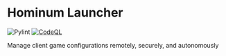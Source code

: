# Hominum Launcher

![Pylint](https://github.com/Trogiken/Hominum-Updater/actions/workflows/pylint.yml/badge.svg)
[![CodeQL](https://github.com/Trogiken/Hominum-Updater/actions/workflows/github-code-scanning/codeql/badge.svg)](https://github.com/Trogiken/Hominum-Updater/actions/workflows/github-code-scanning/codeql)

Manage client game configurations remotely, securely, and autonomously
